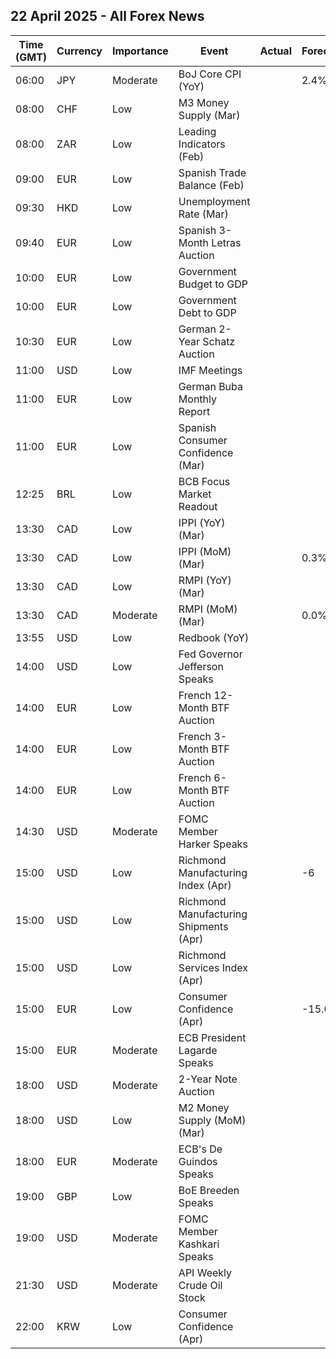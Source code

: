 ## 22 April 2025 - All Forex News

| Time (GMT) | Currency | Importance | Event | Actual | Forecast | Previous |
|------|----------|------------|-------|--------|----------|----------|
| 06:00 | JPY | Moderate | BoJ Core CPI (YoY) |  | 2.4% | 2.2% |
| 08:00 | CHF | Low | M3 Money Supply (Mar) |  |  | 1,158.4B |
| 08:00 | ZAR | Low | Leading Indicators (Feb) |  |  | 114.40% |
| 09:00 | EUR | Low | Spanish Trade Balance (Feb) |  |  | -6.19B |
| 09:30 | HKD | Low | Unemployment Rate (Mar) |  |  | 3.2% |
| 09:40 | EUR | Low | Spanish 3-Month Letras Auction |  |  | 2.359% |
| 10:00 | EUR | Low | Government Budget to GDP |  |  | -3.6% |
| 10:00 | EUR | Low | Government Debt to GDP |  |  | 88.6% |
| 10:30 | EUR | Low | German 2-Year Schatz Auction |  |  | 2.010% |
| 11:00 | USD | Low | IMF Meetings |  |  |  |
| 11:00 | EUR | Low | German Buba Monthly Report |  |  |  |
| 11:00 | EUR | Low | Spanish Consumer Confidence (Mar) |  |  | 81.4 |
| 12:25 | BRL | Low | BCB Focus Market Readout |  |  |  |
| 13:30 | CAD | Low | IPPI (YoY) (Mar) |  |  | 4.9% |
| 13:30 | CAD | Low | IPPI (MoM) (Mar) |  | 0.3% | 0.4% |
| 13:30 | CAD | Low | RMPI (YoY) (Mar) |  |  | 9.3% |
| 13:30 | CAD | Moderate | RMPI (MoM) (Mar) |  | 0.0% | 0.3% |
| 13:55 | USD | Low | Redbook (YoY) |  |  | 6.6% |
| 14:00 | USD | Low | Fed Governor Jefferson Speaks |  |  |  |
| 14:00 | EUR | Low | French 12-Month BTF Auction |  |  | 2.013% |
| 14:00 | EUR | Low | French 3-Month BTF Auction |  |  | 2.192% |
| 14:00 | EUR | Low | French 6-Month BTF Auction |  |  | 2.101% |
| 14:30 | USD | Moderate | FOMC Member Harker Speaks |  |  |  |
| 15:00 | USD | Low | Richmond Manufacturing Index (Apr) |  | -6 | -4 |
| 15:00 | USD | Low | Richmond Manufacturing Shipments (Apr) |  |  | -7 |
| 15:00 | USD | Low | Richmond Services Index (Apr) |  |  | -4 |
| 15:00 | EUR | Low | Consumer Confidence (Apr) |  | -15.0 | -14.5 |
| 15:00 | EUR | Moderate | ECB President Lagarde Speaks |  |  |  |
| 18:00 | USD | Moderate | 2-Year Note Auction |  |  | 3.984% |
| 18:00 | USD | Low | M2 Money Supply (MoM) (Mar) |  |  | 21.67T |
| 18:00 | EUR | Moderate | ECB's De Guindos Speaks |  |  |  |
| 19:00 | GBP | Low | BoE Breeden Speaks |  |  |  |
| 19:00 | USD | Moderate | FOMC Member Kashkari Speaks |  |  |  |
| 21:30 | USD | Moderate | API Weekly Crude Oil Stock |  |  | 2.400M |
| 22:00 | KRW | Low | Consumer Confidence (Apr) |  |  | 93.4 |
